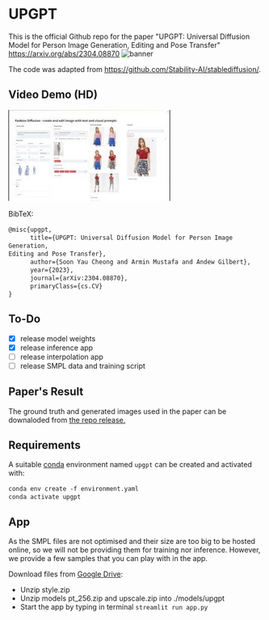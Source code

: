 # UPGPT
This is the official Github repo for the paper "UPGPT: Universal Diffusion Model for Person Image Generation, Editing and Pose Transfer"
https://arxiv.org/abs/2304.08870
![banner](https://user-images.githubusercontent.com/19167278/234025496-242e3df0-5f5c-49bc-ba08-9aeaa5907172.png)

The code was adapted from https://github.com/Stability-AI/stablediffusion/.

## Video Demo (HD) 

[![Video Demo (HD)](assets/video.jpg)](https://youtu.be/2E8MSRlcN54)


BibTeX:
```
@misc{upgpt,
      title={UPGPT: Universal Diffusion Model for Person Image Generation,
Editing and Pose Transfer}, 
      author={Soon Yau Cheong and Armin Mustafa and Andew Gilbert},
      year={2023},
      journal={arXiv:2304.08870},
      primaryClass={cs.CV}
}
```

## To-Do
- [x] release model weights
- [x] release inference app
- [ ] release interpolation app
- [ ] release SMPL data and training script

## Paper's Result
The ground truth and generated images used in the paper can be downaloded from
[the repo release.](https://github.com/soon-yau/upgpt/releases/tag/v1.0.0)

## Requirements
A suitable [conda](https://conda.io/) environment named `upgpt` can be created
and activated with:

```
conda env create -f environment.yaml
conda activate upgpt
```

## App
As the SMPL files are not optimised and their size are too big to be hosted online, so we will not be providing them for training nor inference. However, we provide a few samples that you can play with in the app.

Download files from [Google Drive](https://drive.google.com/drive/folders/1ifKoQEOir9NXmZGrPSIYpFT5L4pSHTBh?usp=share_link):
- Unzip style.zip 
- Unzip models pt_256.zip and upscale.zip into ./models/upgpt
- Start the app by typing in terminal `streamlit run app.py`


<!---  https://user-images.githubusercontent.com/19167278/233998033-7bfbeec5-e144-4928-b2ed-82f8b52c463c.mp4 --->


